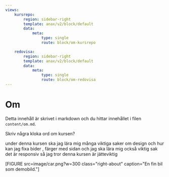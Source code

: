 ```yaml
---
views:
    kursrepo:
        region: sidebar-right
        template: anax/v2/block/default
        data:
            meta:
                type: single
                route: block/om-kursrepo

    redovisa:
        region: sidebar-right
        template: anax/v2/block/default
        data:
            meta:
                type: single
                route: block/om-redovisa
---
```

Om
=========================

Detta innehåll är skrivet i markdown och du hittar innehållet i filen `content/om.md`.

Skriv några kloka ord om kursen?

under denna kursen ska jag lära mig många viktiga saker om
 design och hur kan jag fixa bider , färger med sidan och
  jag ska lära mig också viktig sak det är responsiv så jag tror denna kursen är jätteviktig

[FIGURE src=image/car.png?w=300 class="right-about" caption="En fin bil som demobild."]
<br>
<br>
<br>
<br>
<br>
<br>
<br>
<br>
<br>
<br>
